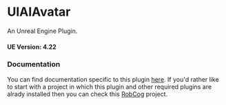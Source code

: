 # UIAIAvatar
An Unreal Engine Plugin. 

#### UE Version: 4.22

### Documentation
You can find documentation specific to this plugin [here](https://github.com/code-iai/UIAIAvatar/wiki). If you'd rather like to start with a project in which this plugin and other required plugins are alrady installed then you can check this [RobCog](https://github.com/code-iai/RobCoG) project. 

